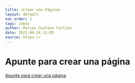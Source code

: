 ```yaml
---
title: <Crear una Página>
layout: default
nav_order: 2
tags: ideas
author: Marcos Gustavo Cortina
date: 2022-04-24 11:05
source: https://
---
```


# Apunte para crear una página

[Apunte para crear una página](https://scds.github.io/github-pages)
